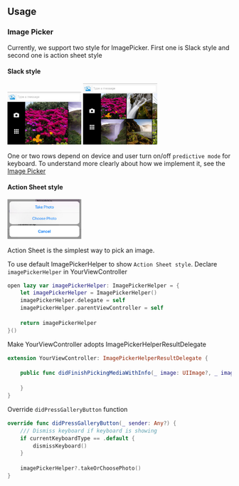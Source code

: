 ## Usage

### Image Picker
Currently, we support two style for ImagePicker. First one is Slack style and second one is action sheet style

#### Slack style

<img src="/images/slack-image-picker-one-row.jpg" width="33%">
<img src="/images/slack-image-picker-two-rows.jpg" width="33%">

One or two rows depend on device and user turn on/off `predictive mode` for keyboard. To understand more clearly about how we implement it, see the [Image Picker](AdvancedUsage.md#image-picker) 

#### Action Sheet style
<img src="/images/action-sheet-image-picker.jpg" width="33%">

Action Sheet is the simplest way to pick an image.

To use default ImagePickerHelper to show `Action Sheet style`. Declare `imagePickerHelper` in YourViewController
```swift
open lazy var imagePickerHelper: ImagePickerHelper = {
    let imagePickerHelper = ImagePickerHelper()
    imagePickerHelper.delegate = self
    imagePickerHelper.parentViewController = self
    
    return imagePickerHelper
}()
```

Make YourViewController adopts ImagePickerHelperResultDelegate
```swift
extension YourViewController: ImagePickerHelperResultDelegate {
   
    public func didFinishPickingMediaWithInfo(_ image: UIImage?, _ imagePath: URL?, _ error: Error?) {
     
    }
}
```

Override `didPressGalleryButton` function
```swift
override func didPressGalleryButton(_ sender: Any?) {
    /// Dismiss keyboard if keyboard is showing
    if currentKeyboardType == .default {
        dismissKeyboard()
    }
    
    imagePickerHelper?.takeOrChoosePhoto()
}
```